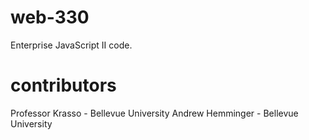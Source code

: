 # web-330
Enterprise JavaScript II code.

# contributors
Professor Krasso - Bellevue University
Andrew Hemminger - Bellevue University
